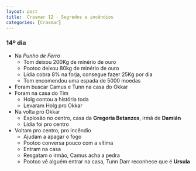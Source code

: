 ```yaml
---
layout: post
title:  Crasmar 12 - Segredos e incêndios
categories: [Crasmar]
---
```


### 14º dia
- Na *Punho de Ferro*
    - Tom deixou 200Kg de minério de ouro
    - Pootoo deixou 80kg de minério de ouro
    - Lídia cobra 8% na forja, consegue fazer 25Kg por dia
    - Tom encomendou uma espada de 5000 moedas
- Foram buscar Camus e Tunn na casa do Okkar
- Foram na casa do Tim
    - Holg contou a história toda
    - Levaram Holg pro Okkar
- Na volta pro Okkar
    - Explosão no centro, casa da **Gregoria Betanzos**, irmã de **Damián**
    - Lídia foi pro centro
- Voltam pro centro, pro incêndio
    - Ajudam a apagar o fogo
    - Pootoo conversa pouco com a vítima
    - Entram na casa
    - Resgatam o irmão, Camus acha a pedra
    - Pootoo vê alguém entrar na casa, Tunn Darr reconhece que é **Ursula**